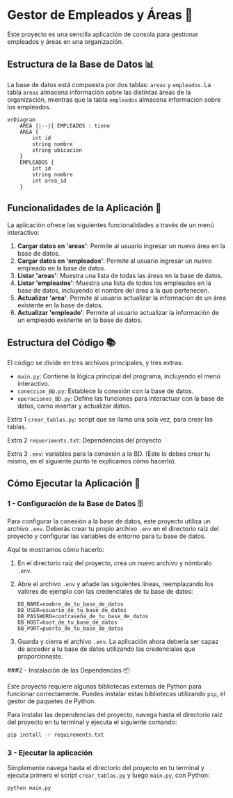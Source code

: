 # Gestor de Empleados y Áreas 🏢

Este proyecto es una sencilla aplicación de consola para gestionar empleados y áreas en una organización.

## Estructura de la Base de Datos 📊

La base de datos está compuesta por dos tablas: `areas` y `empleados`. La tabla `areas` almacena información sobre las distintas áreas de la organización, mientras que la tabla `empleados` almacena información sobre los empleados.


```mermaid
erDiagram
    AREA ||--|{ EMPLEADOS : tiene
    AREA {
        int id
        string nombre
        string ubicacion
    }
    EMPLEADOS {
        int id
        string nombre
        int area_id
    }
```
## Funcionalidades de la Aplicación 💼

La aplicación ofrece las siguientes funcionalidades a través de un menú interactivo:

1. **Cargar datos en 'areas'**: Permite al usuario ingresar un nuevo área en la base de datos.
2. **Cargar datos en 'empleados'**: Permite al usuario ingresar un nuevo empleado en la base de datos.
3. **Listar 'areas'**: Muestra una lista de todas las áreas en la base de datos.
4. **Listar 'empleados'**: Muestra una lista de todos los empleados en la base de datos, incluyendo el nombre del área a la que pertenecen.
5. **Actualizar 'area'**: Permite al usuario actualizar la información de un área existente en la base de datos.
6. **Actualizar 'empleado'**: Permite al usuario actualizar la información de un empleado existente en la base de datos.

## Estructura del Código 📚

El código se divide en tres archivos principales, y tres extras:

- `main.py`: Contiene la lógica principal del programa, incluyendo el menú interactivo.
- `coneccion_BD.py`: Establece la conexión con la base de datos.
- `operaciones_BD.py`: Define las funciones para interactuar con la base de datos, como insertar y actualizar datos.

 Extra 1 `crear_tablas.py`: script que se llama una sola vez, para crear las tablas.

 Extra 2 `requeriments.txt`: Dependencias del proyecto 
 
 Extra 3 `.env`: variables para la conexión a la BD. (Éste lo debes crear tu mismo, en el siguiente punto te  explicamos cómo hacerlo).

## Cómo Ejecutar la Aplicación 🚀

### 1 - Configuración de la Base de Datos 🗄️

Para configurar la conexión a la base de datos, este proyecto utiliza un archivo `.env`. Deberás crear tu propio archivo `.env` en el directorio raíz del proyecto y configurar las variables de entorno para tu base de datos.

Aquí te mostramos cómo hacerlo:

1. En el directorio raíz del proyecto, crea un nuevo archivo y nómbralo `.env`.
2. Abre el archivo `.env` y añade las siguientes líneas, reemplazando los valores de ejemplo con las credenciales de tu base de datos:

    ```env
    DB_NAME=nombre_de_tu_base_de_datos
    DB_USER=usuario_de_tu_base_de_datos
    DB_PASSWORD=contraseña_de_tu_base_de_datos
    DB_HOST=host_de_tu_base_de_datos
    DB_PORT=puerto_de_tu_base_de_datos
    ```

3. Guarda y cierra el archivo `.env`. La aplicación ahora debería ser capaz de acceder a tu base de datos utilizando las credenciales que proporcionaste.

###2 -  Instalación de las Dependencias 📦

Este proyecto requiere algunas bibliotecas externas de Python para funcionar correctamente. Puedes instalar estas bibliotecas utilizando `pip`, el gestor de paquetes de Python.

Para instalar las dependencias del proyecto, navega hasta el directorio raíz del proyecto en tu terminal y ejecuta el siguiente comando:

```bash
pip install -r requirements.txt
```
### 3 - Ejecutar la aplicación
Simplemente navega hasta el directorio del proyecto en tu terminal y ejecuta primero el script `crear_tablas.py` y luego `main.py`, con Python:

```bash
python main.py
```
